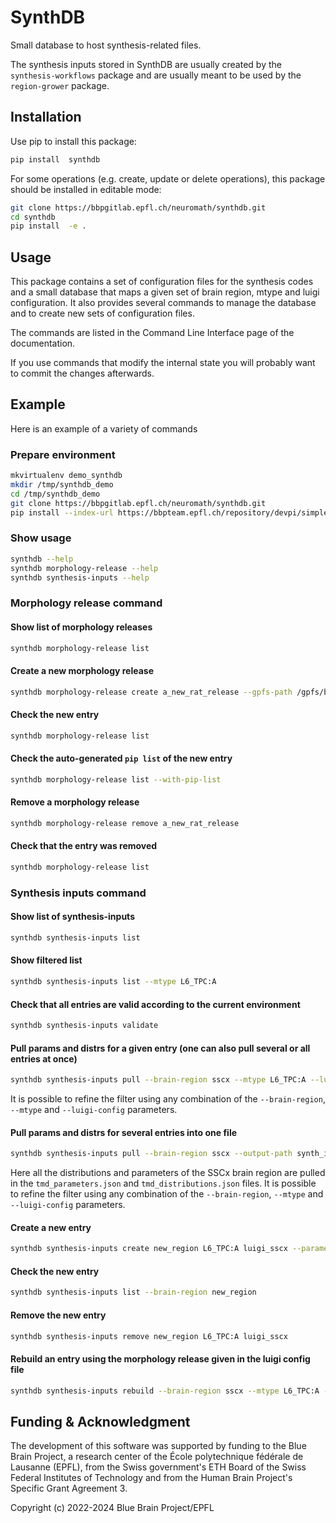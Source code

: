 # SynthDB

Small database to host synthesis-related files.

The synthesis inputs stored in SynthDB are usually created by the ``synthesis-workflows`` package
and are usually meant to be used by the ``region-grower`` package.


## Installation

Use pip to install this package:

```bash
pip install  synthdb
```

For some operations (e.g. create, update or delete operations), this package should be installed in editable mode:
```bash
git clone https://bbpgitlab.epfl.ch/neuromath/synthdb.git
cd synthdb
pip install  -e .
```

## Usage

This package contains a set of configuration files for the synthesis codes and a small database that
maps a given set of brain region, mtype and luigi configuration. It also provides several commands
to manage the database and to create new sets of configuration files.

The commands are listed in the Command Line Interface page of the documentation.

If you use commands that modify the internal state you will probably want to commit the changes afterwards.

## Example

Here is an example of a variety of commands

### Prepare environment

```bash
mkvirtualenv demo_synthdb
mkdir /tmp/synthdb_demo
cd /tmp/synthdb_demo
git clone https://bbpgitlab.epfl.ch/neuromath/synthdb.git
pip install --index-url https://bbpteam.epfl.ch/repository/devpi/simple -e ./synthdb
```

### Show usage
```bash
synthdb --help
synthdb morphology-release --help
synthdb synthesis-inputs --help
```

### Morphology release command

#### Show list of morphology releases
```bash
synthdb morphology-release list
```

#### Create a new morphology release
```bash
synthdb morphology-release create a_new_rat_release --gpfs-path /gpfs/bbp.cscs.ch/project/proj81/scratch/mmb_morphology_releases/rat_release
```

#### Check the new entry
```bash
synthdb morphology-release list
```

#### Check the auto-generated `pip list` of the new entry
```bash
synthdb morphology-release list --with-pip-list
```

#### Remove a morphology release
```bash
synthdb morphology-release remove a_new_rat_release
```

#### Check that the entry was removed
```bash
synthdb morphology-release list
```

### Synthesis inputs command

#### Show list of synthesis-inputs
```bash
synthdb synthesis-inputs list
```

#### Show filtered list
```bash
synthdb synthesis-inputs list --mtype L6_TPC:A
```

#### Check that all entries are valid according to the current environment
```bash
synthdb synthesis-inputs validate
```

#### Pull params and distrs for a given entry (one can also pull several or all entries at once)
```bash
synthdb synthesis-inputs pull --brain-region sscx --mtype L6_TPC:A --luigi-config luigi_sscx --output-path synth_inputs
```
It is possible to refine the filter using any combination of the ``--brain-region``, ``--mtype`` and ``--luigi-config`` parameters.

#### Pull params and distrs for several entries into one file
```bash
synthdb synthesis-inputs pull --brain-region sscx --output-path synth_inputs_sscx --concatenate
```
Here all the distributions and parameters of the SSCx brain region are pulled in the ``tmd_parameters.json`` and ``tmd_distributions.json`` files.
It is possible to refine the filter using any combination of the ``--brain-region``, ``--mtype`` and ``--luigi-config`` parameters.

#### Create a new entry
```bash
synthdb synthesis-inputs create new_region L6_TPC:A luigi_sscx --parameters-path tmd_parameters_luigi_sscx_sscx_L6_TPC:A.json --distributions-path tmd_distributions_luigi_sscx_sscx_L6_TPC:A.json
```

#### Check the new entry
```bash
synthdb synthesis-inputs list --brain-region new_region
```

#### Remove the new entry
```bash
synthdb synthesis-inputs remove new_region L6_TPC:A luigi_sscx
```

#### Rebuild an entry using the morphology release given in the luigi config file
```bash
synthdb synthesis-inputs rebuild --brain-region sscx --mtype L6_TPC:A --luigi-config luigi_sscx
```

## Funding & Acknowledgment

The development of this software was supported by funding to the Blue Brain Project,
a research center of the École polytechnique fédérale de Lausanne (EPFL),
from the Swiss government's ETH Board of the Swiss Federal Institutes of Technology
and from the Human Brain Project's Specific Grant Agreement 3.

Copyright (c) 2022-2024 Blue Brain Project/EPFL
